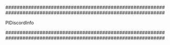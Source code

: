 ################################################################################################################

PlDiscordInfo

################################################################################################################
